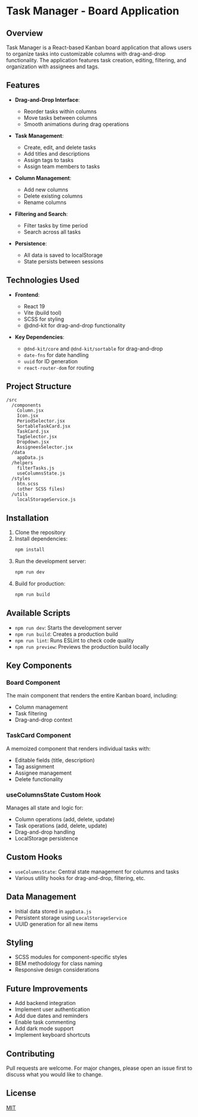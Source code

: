 # Task Manager - Board Application

## Overview

Task Manager is a React-based Kanban board application that allows users to organize tasks into customizable columns with drag-and-drop functionality. The application features task creation, editing, filtering, and organization with assignees and tags.

## Features

- **Drag-and-Drop Interface**:
  - Reorder tasks within columns
  - Move tasks between columns
  - Smooth animations during drag operations

- **Task Management**:
  - Create, edit, and delete tasks
  - Add titles and descriptions
  - Assign tags to tasks
  - Assign team members to tasks

- **Column Management**:
  - Add new columns
  - Delete existing columns
  - Rename columns

- **Filtering and Search**:
  - Filter tasks by time period
  - Search across all tasks

- **Persistence**:
  - All data is saved to localStorage
  - State persists between sessions

## Technologies Used

- **Frontend**:
  - React 19
  - Vite (build tool)
  - SCSS for styling
  - @dnd-kit for drag-and-drop functionality

- **Key Dependencies**:
  - `@dnd-kit/core` and `@dnd-kit/sortable` for drag-and-drop
  - `date-fns` for date handling
  - `uuid` for ID generation
  - `react-router-dom` for routing

## Project Structure

```
/src
  /components
    Column.jsx
    Icon.jsx
    PeriodSelector.jsx
    SortableTaskCard.jsx
    TaskCard.jsx
    TagSelector.jsx
    Dropdown.jsx
    AssigneesSelector.jsx
  /data
    appData.js
  /helpers
    filterTasks.js
    useColumnsState.js
  /styles
    btn.scss
    (other SCSS files)
  /utils
    localStorageService.js
```

## Installation

1. Clone the repository
2. Install dependencies:
   ```bash
   npm install
   ```
3. Run the development server:
   ```bash
   npm run dev
   ```
4. Build for production:
   ```bash
   npm run build
   ```

## Available Scripts

- `npm run dev`: Starts the development server
- `npm run build`: Creates a production build
- `npm run lint`: Runs ESLint to check code quality
- `npm run preview`: Previews the production build locally

## Key Components

### Board Component

The main component that renders the entire Kanban board, including:

- Column management
- Task filtering
- Drag-and-drop context

### TaskCard Component

A memoized component that renders individual tasks with:

- Editable fields (title, description)
- Tag assignment
- Assignee management
- Delete functionality

### useColumnsState Custom Hook

Manages all state and logic for:

- Column operations (add, delete, update)
- Task operations (add, delete, update)
- Drag-and-drop handling
- LocalStorage persistence

## Custom Hooks

- `useColumnsState`: Central state management for columns and tasks
- Various utility hooks for drag-and-drop, filtering, etc.

## Data Management

- Initial data stored in `appData.js`
- Persistent storage using `LocalStorageService`
- UUID generation for all new items

## Styling

- SCSS modules for component-specific styles
- BEM methodology for class naming
- Responsive design considerations

## Future Improvements

- Add backend integration
- Implement user authentication
- Add due dates and reminders
- Enable task commenting
- Add dark mode support
- Implement keyboard shortcuts

## Contributing

Pull requests are welcome. For major changes, please open an issue first to discuss what you would like to change.

## License

[MIT](https://choosealicense.com/licenses/mit/)
